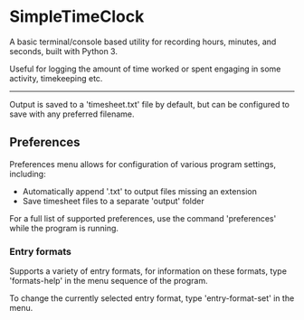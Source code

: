 # SimpleTimeClock
A basic terminal/console based utility for recording hours, minutes, and seconds,
built with Python 3.

Useful for logging the amount of time worked or spent engaging in some activity,
timekeeping etc.
<hr>
Output is saved to a 'timesheet.txt' file by default, but can be configured
to save with any preferred filename.


## Preferences

Preferences menu allows for configuration of various program settings, 
including:
- Automatically append '.txt' to output files missing an extension
- Save timesheet files to a separate 'output' folder

For a full list of supported preferences, use the command 'preferences'
while the program is running.


### Entry formats

Supports a variety of entry formats, for information on these formats,
type 'formats-help' in the menu sequence of the program.

To change the currently selected entry format, type 'entry-format-set'
in the menu.